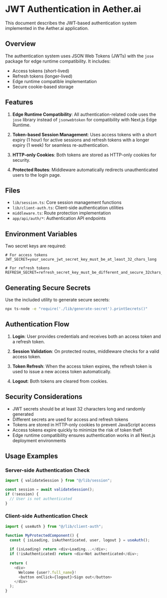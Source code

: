 # JWT Authentication in Aether.ai

This document describes the JWT-based authentication system implemented in the Aether.ai application.

## Overview

The authentication system uses JSON Web Tokens (JWTs) with the `jose` package for edge runtime compatibility. It includes:

- Access tokens (short-lived)
- Refresh tokens (longer-lived)
- Edge runtime compatible implementation
- Secure cookie-based storage

## Features

1. **Edge Runtime Compatibility**: All authentication-related code uses the `jose` library instead of `jsonwebtoken` for compatibility with Next.js Edge Runtime.

2. **Token-based Session Management**: Uses access tokens with a short expiry (1 hour) for active sessions and refresh tokens with a longer expiry (1 week) for seamless re-authentication.

3. **HTTP-only Cookies**: Both tokens are stored as HTTP-only cookies for security.

4. **Protected Routes**: Middleware automatically redirects unauthenticated users to the login page.

## Files

- `lib/session.ts`: Core session management functions
- `lib/client-auth.ts`: Client-side authentication utilities
- `middleware.ts`: Route protection implementation
- `app/api/auth/*`: Authentication API endpoints

## Environment Variables

Two secret keys are required:

```env
# For access tokens
JWT_SECRET=your_secure_jwt_secret_key_must_be_at_least_32_chars_long

# For refresh tokens
REFRESH_SECRET=refresh_secret_key_must_be_different_and_secure_32chars_min
```

## Generating Secure Secrets

Use the included utility to generate secure secrets:

```bash
npx ts-node -e "require('./lib/generate-secret').printSecrets()"
```

## Authentication Flow

1. **Login**: User provides credentials and receives both an access token and a refresh token.

2. **Session Validation**: On protected routes, middleware checks for a valid access token.

3. **Token Refresh**: When the access token expires, the refresh token is used to issue a new access token automatically.

4. **Logout**: Both tokens are cleared from cookies.

## Security Considerations

- JWT secrets should be at least 32 characters long and randomly generated
- Different secrets are used for access and refresh tokens
- Tokens are stored in HTTP-only cookies to prevent JavaScript access
- Access tokens expire quickly to minimize the risk of token theft
- Edge runtime compatibility ensures authentication works in all Next.js deployment environments

## Usage Examples

### Server-side Authentication Check

```typescript
import { validateSession } from "@/lib/session";

const session = await validateSession();
if (!session) {
  // User is not authenticated
}
```

### Client-side Authentication Check

```typescript
import { useAuth } from "@/lib/client-auth";

function MyProtectedComponent() {
  const { isLoading, isAuthenticated, user, logout } = useAuth();
  
  if (isLoading) return <div>Loading...</div>;
  if (!isAuthenticated) return <div>Not authenticated</div>;
  
  return (
    <div>
      Welcome {user?.full_name}!
      <button onClick={logout}>Sign out</button>
    </div>
  );
}
```
